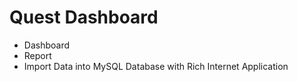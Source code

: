 Quest Dashboard
===========================

- Dashboard
- Report
- Import Data into MySQL Database with Rich Internet Application


